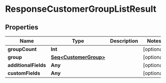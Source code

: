 

# ResponseCustomerGroupListResult


## Properties

Name | Type | Description | Notes
------------ | ------------- | ------------- | -------------
**groupCount** | **Int** |  |  [optional]
**group** | [**Seq&lt;CustomerGroup&gt;**](CustomerGroup.md) |  |  [optional]
**additionalFields** | **Any** |  |  [optional]
**customFields** | **Any** |  |  [optional]



